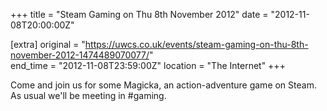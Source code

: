 +++
title = "Steam Gaming on Thu 8th November 2012"
date = "2012-11-08T20:00:00Z"

[extra]
original = "https://uwcs.co.uk/events/steam-gaming-on-thu-8th-november-2012-1474489070077/"    
end_time = "2012-11-08T23:59:00Z"
location = "The Internet"
+++

Come and join us for some Magicka, an action-adventure game on Steam. As usual we'll be meeting in \#gaming.

